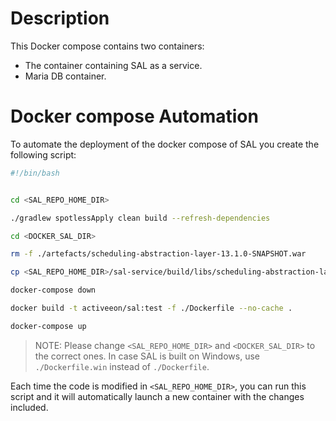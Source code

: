 # Description

This Docker compose contains two containers:
- The container containing SAL as a service.
- Maria DB container.

# Docker compose Automation

To automate the deployment of the docker compose of SAL you create the following script:

```bash
#!/bin/bash


cd <SAL_REPO_HOME_DIR>

./gradlew spotlessApply clean build --refresh-dependencies

cd <DOCKER_SAL_DIR>

rm -f ./artefacts/scheduling-abstraction-layer-13.1.0-SNAPSHOT.war

cp <SAL_REPO_HOME_DIR>/sal-service/build/libs/scheduling-abstraction-layer-13.1.0-SNAPSHOT.war ./artefacts

docker-compose down

docker build -t activeeon/sal:test -f ./Dockerfile --no-cache .

docker-compose up


```
> NOTE: Please change `<SAL_REPO_HOME_DIR>` and `<DOCKER_SAL_DIR>` to the correct ones. In case SAL is built on Windows, use `./Dockerfile.win` instead of `./Dockerfile`.

Each time the code is modified in `<SAL_REPO_HOME_DIR>`, you can run this script and it will automatically launch a new container with the changes included.
